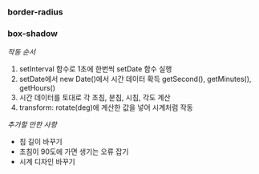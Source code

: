 ### border-radius

### box-shadow



*작동 순서*

1. setInterval 함수로 1초에 한번씩 setDate 함수 실행
2. setDate에서 new Date()에서 시간 데이터 확득
   getSecond(), getMinutes(), getHours()
3. 시간 데이터를 토대로 각 초침, 분침, 시침, 각도 계산
4. transform: rotate(deg)에 계산한 값을 넣어 시계처럼 작동



*추가할 만한 사항*

- 침 길이 바꾸기
- 초침이 90도에 가면 생기는 오류 잡기
- 시계 디자인 바꾸기